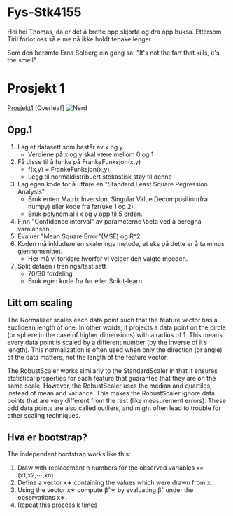 # Fys-Stk4155
Hei hei Thomas, da er det å brette opp skjorta og dra opp buksa.
Ettersom Tiril forlot oss så e me nå ikke holdt tebake lenger.

Som den berømte Erna Solberg ein gong sa:
"It's not the fart that kills, it's the smell"

# Prosjekt 1

[Prosjekt1](https://compphysics.github.io/MachineLearning/doc/Projects/2021/Project1/pdf/Project1.pdf)
[Overleaf]
![Nerd](https://www.overleaf.com/project/613f69c77de05db1b34e766b)

## Opg.1

1. Lag et datasett som består av x og y.
    * Verdiene på x og y skal være mellom 0 og 1
2. Få disse til å funke på FrankeFunksjon(x,y)
    * f(x,y) = FrankeFunksjon(x,y)
    * Legg til normaldistribuert stokastisk støy til denne
3. Lag egen kode for å utføre en "Standard Least Square Regression Analysis"
    * Bruk enten Matrix Inversion, Singular Value Decomposition(fra numpy) eller kode fra før(uke 1 og 2).
    * Bruk polynomial i x og y opp til 5 orden.
4. Finn "Confidence interval" av parameterne \beta ved å beregna varaiansen.
5. Evaluer "Mean Square Error"(MSE) og R^2
6. Koden må inkludere en skalerings metode, et eks på dette er å ta minus gjennomsnittet.
    * Her må vi forklare hvorfor vi velger den valgte meoden.
7. Split dataen i trenings/test sett
    * 70/30 fordeling
    * Bruk egen kode fra før eller Scikit-learn

## Litt om scaling
The Normalizer scales each data point such that the feature vector has a euclidean length of one. In other words, it projects a data point on the circle (or sphere in the case of higher dimensions) with a radius of 1. This means every data point is scaled by a different number (by the inverse of it’s length). This normalization is often used when only the direction (or angle) of the data matters, not the length of the feature vector.

The RobustScaler works similarly to the StandardScaler in that it ensures statistical properties for each feature that guarantee that they are on the same scale. However, the RobustScaler uses the median and quartiles, instead of mean and variance. This makes the RobustScaler ignore data points that are very different from the rest (like measurement errors). These odd data points are also called outliers, and might often lead to trouble for other scaling techniques.

## Hva er bootstrap?
The independent bootstrap works like this:

1. Draw with replacement n numbers for the observed variables x=(x1,x2,⋯,xn).
2. Define a vector x∗ containing the values which were drawn from x.
3. Using the vector x∗ compute βˆ∗ by evaluating βˆ under the observations x∗.
4. Repeat this process k times